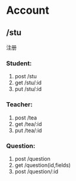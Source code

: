 # Account
## /stu

注册
### Student:
1. post  /stu 
2. get  /stu/:id
3. put /stu/:id

### Teacher:
1. post /tea
1. get /tea/:id
1. put /tea/:id

### Question:
1. post /question
1. get /question(id,fields)
1. post /question/:id

